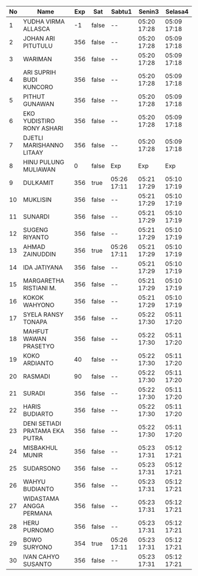 | No | Name | Exp | Sat | Sabtu1 | Senin3 | Selasa4 |
|-----|-----|-----|-----|-----|-----|-----|
| 1 | YUDHA VIRMA ALLASCA | -1 | false | -- | 05:20 17:28 | 05:09 17:18 |
| 2 | JOHAN ARI PITUTULU | 356 | false | -- | 05:20 17:28 | 05:09 17:18 |
| 3 | WARIMAN | 356 | false | -- | 05:20 17:28 | 05:09 17:18 |
| 4 | ARI SUPRIH BUDI KUNCORO | 356 | false | -- | 05:20 17:28 | 05:09 17:18 |
| 5 | PITHUT GUNAWAN | 356 | false | -- | 05:20 17:28 | 05:09 17:18 |
| 6 | EKO YUDISTIRO RONY ASHARI | 356 | false | -- | 05:20 17:28 | 05:09 17:18 |
| 7 | DJETLI MARISHANNO LITAAY | 356 | false | -- | 05:20 17:28 | 05:09 17:18 |
| 8 | HINU PULUNG MULIAWAN | 0 | false | Exp | Exp | Exp |
| 9 | DULKAMIT | 356 | true | 05:26 17:11 | 05:21 17:29 | 05:10 17:19 |
| 10 | MUKLISIN | 356 | false | -- | 05:21 17:29 | 05:10 17:19 |
| 11 | SUNARDI | 356 | false | -- | 05:21 17:29 | 05:10 17:19 |
| 12 | SUGENG RIYANTO | 356 | false | -- | 05:21 17:29 | 05:10 17:19 |
| 13 | AHMAD ZAINUDDIN | 356 | true | 05:26 17:11 | 05:21 17:29 | 05:10 17:19 |
| 14 | IDA JATIYANA | 356 | false | -- | 05:21 17:29 | 05:10 17:19 |
| 15 | MARGARETHA RISTIANI M. | 356 | false | -- | 05:21 17:29 | 05:10 17:19 |
| 16 | KOKOK WAHYONO | 356 | false | -- | 05:21 17:29 | 05:10 17:19 |
| 17 | SYELA RANSY TONAPA | 356 | false | -- | 05:22 17:30 | 05:11 17:20 |
| 18 | MAHFUT WAWAN PRASETYO | 356 | false | -- | 05:22 17:30 | 05:11 17:20 |
| 19 | KOKO ARDIANTO | 40 | false | -- | 05:22 17:30 | 05:11 17:20 |
| 20 | RASMADI | 90 | false | -- | 05:22 17:30 | 05:11 17:20 |
| 21 | SURADI | 356 | false | -- | 05:22 17:30 | 05:11 17:20 |
| 22 | HARIS BUDIARTO | 356 | false | -- | 05:22 17:30 | 05:11 17:20 |
| 23 | DENI SETIADI PRATAMA EKA PUTRA | 356 | false | -- | 05:22 17:30 | 05:11 17:20 |
| 24 | MISBAKHUL MUNIR | 356 | false | -- | 05:23 17:31 | 05:12 17:21 |
| 25 | SUDARSONO | 356 | false | -- | 05:23 17:31 | 05:12 17:21 |
| 26 | WAHYU BUDIANTO | 356 | false | -- | 05:23 17:31 | 05:12 17:21 |
| 27 | WIDASTAMA ANGGA PERMANA | 356 | false | -- | 05:23 17:31 | 05:12 17:21 |
| 28 | HERU PURNOMO | 356 | false | -- | 05:23 17:31 | 05:12 17:21 |
| 29 | BOWO SURYONO | 354 | true | 05:26 17:11 | 05:23 17:31 | 05:12 17:21 |
| 30 | IVAN CAHYO SUSANTO | 356 | false | -- | 05:23 17:31 | 05:12 17:21 |
